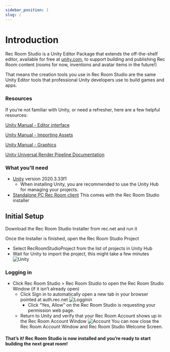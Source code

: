```yaml
---
sidebar_position: 1
slug: /
---
```


# Introduction

Rec Room Studio is a Unity Editor Package that extends the off-the-shelf editor, available for free at [unity.com](https://unity.com), to support building and publishing Rec Room content (rooms for now, inventions and avatar items in the future!)

That means the creation tools you use in Rec Room Studio are the same Unity Editor tools that professional Unity developers use to build games and apps.

### Resources
If you’re not familiar with Unity, or need a refresher, here are a few helpful resources:


[Unity Manual - Editor interface](https://docs.unity3d.com/Manual/UsingTheEditor.html)

[Unity Manual - Importing Assets](https://docs.unity3d.com/Manual/ImportingAssets.html)

[Unity Manual - Graphics](https://docs.unity3d.com/Manual/Graphics.html)

[Unity Universal Render Pipeline Documentation](https://docs.unity3d.com/Packages/com.unity.render-pipelines.universal@10.9/manual/index.html)


### What you'll need

- [Unity](https://unity.com/download) version 2020.3.33f1
  - When installing Unity, you are recommended to use the Unity Hub for managing your projects.
- [Standalone PC Rec Room client](https://rec.net/download) This comes with the Rec Room Studio installer

## Initial Setup

 Download the Rec Room Studio Installer from rec.net and run it

  Once the Installer is finished, open the Rec Room Studio Project
 - Select RecRoomStudioProject from the list of projects in Unity Hub
 - Wait for Unity to import the project, this might take a few minutes
 ![Unity](/img/unityload.png)

### Logging in
- Click Rec Room Studio > Rec Room Studio to open the Rec Room Studio Window (if it isn’t already open)
  - Click Sign in to automatically open a new tab in your browser pointed at auth.rec.net
    ![Logginin](/img/login.png)
    - Click “Yes, Allow” on the Rec Room Studio is requesting your permission web page.
  - Return to Unity and verify that your Rec Room Account shows up in the Rec Room Account Window
  ![Account](/img/account.png)
  You can now close the Rec Room Account Window and Rec Room Studio Welcome Screen.

#### That’s it! Rec Room Studio is now installed and you’re ready to start building the next great room!
